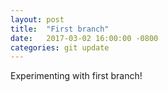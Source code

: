 ```yaml
---
layout: post
title:  "First branch"
date:   2017-03-02 16:00:00 -0800
categories: git update
---
```

Experimenting with first branch!
